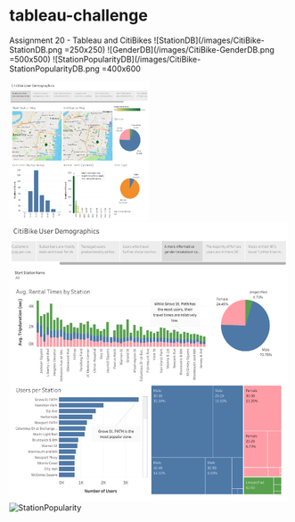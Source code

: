# tableau-challenge
Assignment 20 - Tableau and CitiBikes
![StationDB](/images/CitiBike-StationDB.png =250x250)
![GenderDB](/images/CitiBike-GenderDB.png =500x500)
![StationPopularityDB](/images/CitiBike-StationPopularityDB.png =400x600

<img src="/images/CitiBike-StationDB.png" alt="StationDB" width="250" height="250">
<img src="/images/CitiBike-GenderDB.png" alt="GenderDB" width="500" height="500">
<img src="/images/CitiBike-CitiBike-StationPopularityDB.png" alt="StationPopularity" width="600" height="400">